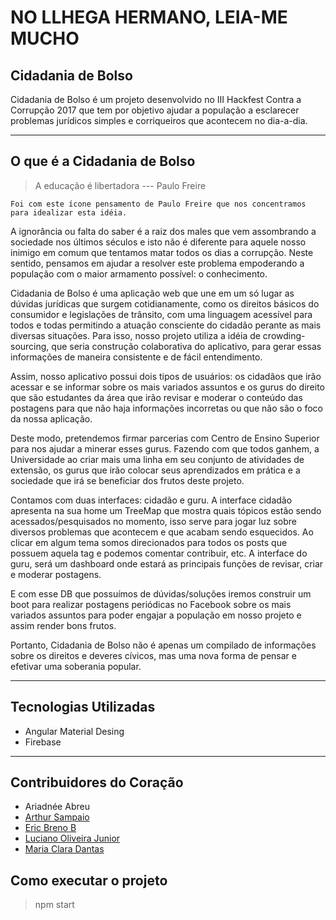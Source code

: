 # NO LLHEGA HERMANO, LEIA-ME MUCHO

## Cidadania de Bolso

Cidadania de Bolso é um projeto desenvolvido no III Hackfest Contra a Corrupção 2017 que tem por objetivo 
ajudar a população a esclarecer problemas jurídicos simples e corriqueiros que acontecem no dia-a-dia. 

***

## O que é a Cidadania de Bolso

> A educação é libertadora --- Paulo Freire

	Foi com este ícone pensamento de Paulo Freire que nos concentramos para idealizar esta idéia. 
A ignorância ou falta do saber é a raiz dos males que vem assombrando a sociedade nos últimos séculos e isto não é diferente para aquele nosso inimigo em comum que tentamos matar todos os dias a corrupção. Neste sentido, pensamos em ajudar a resolver este problema empoderando a população com o maior armamento possível: o conhecimento. 


Cidadania de Bolso é uma aplicação web que une em um só lugar as dúvidas jurídicas que surgem cotidianamente, como os direitos básicos do consumidor e legislações de trânsito, com uma linguagem acessível para todos e todas permitindo a atuação consciente do cidadão perante as mais diversas situações. Para isso, nosso projeto utiliza a idéia de crowding-sourcing, que seria construção colaborativa do aplicativo, para gerar essas informações de maneira  consistente e de fácil entendimento. 


Assim, nosso aplicativo possui dois tipos de usuários: os cidadãos que irão acessar e se informar sobre os mais variados assuntos e os gurus do direito que são estudantes da área que irão revisar e moderar o conteúdo das postagens para que não haja informações incorretas ou que não são o foco da nossa aplicação. 


Deste modo, pretendemos firmar parcerias com Centro de Ensino Superior para nos ajudar a minerar esses gurus. Fazendo com que todos ganhem, a Universidade ao criar mais uma linha em seu conjunto de atividades de extensão, os gurus  que irão colocar seus aprendizados em prática e a sociedade que irá se beneficiar dos frutos deste projeto.	

Contamos com duas interfaces: cidadão e guru. 
A interface cidadão apresenta na sua home um TreeMap que mostra quais tópicos estão sendo acessados/pesquisados no momento, isso serve para jogar luz sobre diversos problemas que acontecem e que acabam sendo esquecidos. Ao clicar em algum tema somos direcionados para todos os posts que possuem aquela tag e podemos comentar contribuir, etc. A interface do guru, será um dashboard onde estará as principais funções de revisar, criar e moderar postagens. 


E com esse DB que possuímos de dúvidas/soluções iremos construir um boot para realizar postagens periódicas no Facebook sobre os mais variados assuntos para poder engajar a população em nosso projeto e assim render bons frutos. 

 
Portanto, Cidadania de Bolso não é apenas um compilado de informações sobre os direitos e deveres cívicos, mas uma nova forma de pensar e efetivar uma soberania popular. 

***

## Tecnologias Utilizadas

* Angular Material Desing
* Firebase

***

## Contribuidores do Coração 

* Ariadnée Abreu
* [Arthur Sampaio](https://github.com/arthursampaio)
* [Eric Breno B](https://github.com/ericbreno)
* [Luciano Oliveira Junior](https://github.com/luciannojunior)
* [Maria Clara Dantas](https://github.com/clarammdantas)


## Como executar o projeto 

> npm start 
